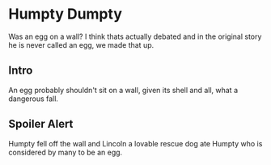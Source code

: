 # Humpty Dumpty

Was an egg on a wall? I think thats actually debated and in the
original story he is never called an egg, we made that up.

## Intro

An egg probably shouldn't sit on a wall, given its shell and all, what
a dangerous fall.

## Spoiler Alert

Humpty fell off the wall and Lincoln a lovable rescue dog ate Humpty who is considered by many to be an egg.

